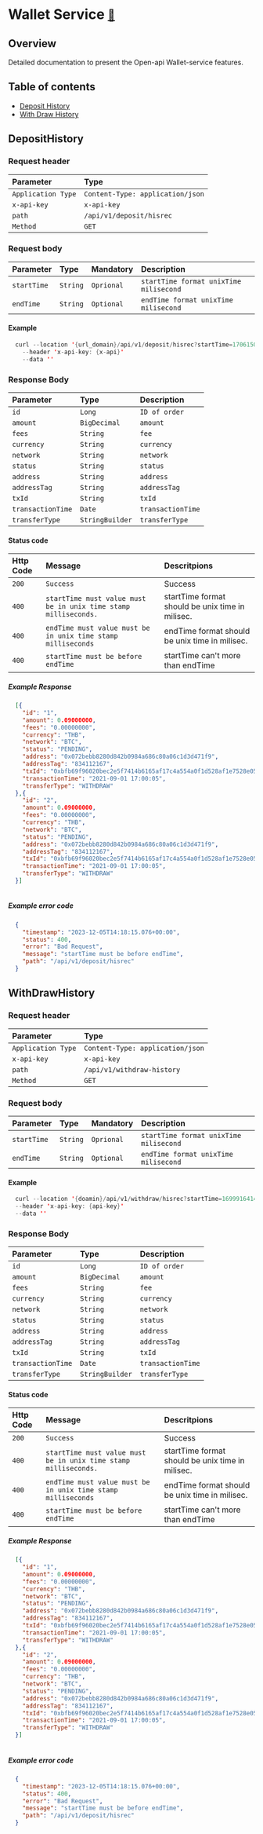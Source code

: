 # Wallet Service  <span style="font-size: 0.8em;">[🚀](../Readme.md#software-development-api-documents)</span>

## Overview
Detailed documentation to present the Open-api Wallet-service features.

## Table of contents

* [Deposit History](#deposithistory)
* [With Draw History](#withdrawhistory)

## DepositHistory

### Request header

| Parameter | Type     |
| :-------- | :------- |
| `Application Type` | `Content-Type: application/json`     |
| `x-api-key` | `x-api-key`     |
| `path` | `/api/v1/deposit/hisrec`     |
| `Method` | `GET`     |

### Request body

| Parameter | Type     | Mandatory | Description                |
| :-------- | :------- | :--------   | :------------------------- |
| `startTime` | `String` |  `Oprional`  | `startTime format unixTime milisecond` |
| `endTime` | `String`  | `Optional`  | `endTime format unixTime milisecond` |

#### Example

``` java
  curl --location '{url_domain}/api/v1/deposit/hisrec?startTime=1706150442000&endTime=1706150442000' 
    --header 'x-api-key: {x-api}'
    --data ''
```

### Response Body

| Parameter | Type     | Description                |
| :-------- | :------- | :------------------------- |
| `id` | `Long`     | `ID of order` |
| `amount` | `BigDecimal`     | `amount` |
| `fees` | `String`     | `fee` |
| `currency` | `String`     | `currency` |
| `network` | `String`     | `network` |
| `status` | `String`     | `status` |
| `address` | `String`     | `address` |
| `addressTag` | `String`     | `addressTag` |
| `txId` | `String`     | `txId` |
| `transactionTime` | `Date`     | `transactionTime` |
| `transferType` | `StringBuilder`     | `transferType` |

#### Status code

| Http Code | Message                |  Descritpions  |
| :-------- | :------------------------- |  :---------------------  |
| `200`     | `Success`                  |  Success     |
| `400`     | `startTime must value must be in unix time stamp milliseconds.` | startTime format should be unix time in milisec. | 
| `400`     | `endTime must value must be in unix time stamp milliseconds`   |  endTime format should be unix time in milisec.  |
| `400`     | `startTime must be before endTime`   |  startTime can't more than endTime  |

##### Example Response

```json
  [{
    "id": "1",
    "amount": 0.09000000,
    "fees": "0.00000000",
    "currency": "THB",
    "network": "BTC",
    "status": "PENDING",
    "address": "0x072bebb8280d842b0984a686c80a06c1d3d471f9",
    "addressTag": "834112167",
    "txId": "0xbfb69f96020bec2e5f7414b6165af17c4a554a0f1d528af1e7528e05fff53321",
    "transactionTime": "2021-09-01 17:00:05",
    "transferType": "WITHDRAW"
  },{
    "id": "2",
    "amount": 0.09000000,
    "fees": "0.00000000",
    "currency": "THB",
    "network": "BTC",
    "status": "PENDING",
    "address": "0x072bebb8280d842b0984a686c80a06c1d3d471f9",
    "addressTag": "834112167",
    "txId": "0xbfb69f96020bec2e5f7414b6165af17c4a554a0f1d528af1e7528e05fff53321",
    "transactionTime": "2021-09-01 17:00:05",
    "transferType": "WITHDRAW"
  }]
    
```

##### Example error code

``` Json
  {
    "timestamp": "2023-12-05T14:18:15.076+00:00",
    "status": 400,
    "error": "Bad Request",
    "message": "startTime must be before endTime",
    "path": "/api/v1/deposit/hisrec"
  }
```

## WithDrawHistory

### Request header

| Parameter | Type     |
| :-------- | :------- |
| `Application Type` | `Content-Type: application/json`     |
| `x-api-key` | `x-api-key`     |
| `path` | `/api/v1/withdraw-history`     |
| `Method` | `GET`     |

### Request body

| Parameter | Type     | Mandatory | Description                |
| :-------- | :------- | :--------   | :------------------------- |
| `startTime` | `String` |  `Oprional`  | `startTime format unixTime milisecond` |
| `endTime` | `String`  | `Optional`  | `endTime format unixTime milisecond` |

#### Example

``` java
  curl --location '{doamin}/api/v1/withdraw/hisrec?startTime=1699916414000&endTime=1999916414000' 
  --header 'x-api-key: {api-key}' 
  --data ''
```

### Response Body

| Parameter | Type     | Description                |
| :-------- | :------- | :------------------------- |
| `id` | `Long`     | `ID of order` |
| `amount` | `BigDecimal`     | `amount` |
| `fees` | `String`     | `fee` |
| `currency` | `String`     | `currency` |
| `network` | `String`     | `network` |
| `status` | `String`     | `status` |
| `address` | `String`     | `address` |
| `addressTag` | `String`     | `addressTag` |
| `txId` | `String`     | `txId` |
| `transactionTime` | `Date`     | `transactionTime` |
| `transferType` | `StringBuilder`     | `transferType` |

#### Status code

| Http Code | Message                |  Descritpions  |
| :-------- | :------------------------- |  :---------------------  |
| `200`     | `Success`                  |  Success     |
| `400`     | `startTime must value must be in unix time stamp milliseconds.` | startTime format should be unix time in milisec. | 
| `400`     | `endTime must value must be in unix time stamp milliseconds`   |  endTime format should be unix time in milisec.  |
| `400`     | `startTime must be before endTime`   |  startTime can't more than endTime  |

##### Example Response

```json
  [{
    "id": "1",
    "amount": 0.09000000,
    "fees": "0.00000000",
    "currency": "THB",
    "network": "BTC",
    "status": "PENDING",
    "address": "0x072bebb8280d842b0984a686c80a06c1d3d471f9",
    "addressTag": "834112167",
    "txId": "0xbfb69f96020bec2e5f7414b6165af17c4a554a0f1d528af1e7528e05fff53321",
    "transactionTime": "2021-09-01 17:00:05",
    "transferType": "WITHDRAW"
  },{
    "id": "2",
    "amount": 0.09000000,
    "fees": "0.00000000",
    "currency": "THB",
    "network": "BTC",
    "status": "PENDING",
    "address": "0x072bebb8280d842b0984a686c80a06c1d3d471f9",
    "addressTag": "834112167",
    "txId": "0xbfb69f96020bec2e5f7414b6165af17c4a554a0f1d528af1e7528e05fff53321",
    "transactionTime": "2021-09-01 17:00:05",
    "transferType": "WITHDRAW"
  }]
    
```

##### Example error code

``` Json
  {
    "timestamp": "2023-12-05T14:18:15.076+00:00",
    "status": 400,
    "error": "Bad Request",
    "message": "startTime must be before endTime",
    "path": "/api/v1/deposit/hisrec"
  }
```